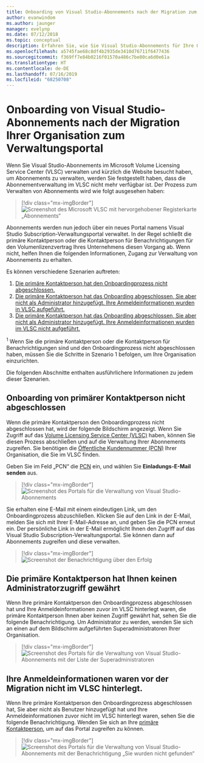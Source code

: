 ```yaml
---
title: Onboarding von Visual Studio-Abonnements nach der Migration zum Verwaltungsportal
author: evanwindom
ms.author: jaunger
manager: evelynp
ms.date: 07/12/2018
ms.topic: conceptual
description: Erfahren Sie, wie Sie Visual Studio-Abonnements für Ihre Organisation integrieren, nachdem die Migration zum Verwaltungsportal durchgeführt wurde.
ms.openlocfilehash: a5745fae68c8df4b2935de3410d76711f6477436
ms.sourcegitcommit: f369ff7e84b0216f01570a486c7be80ca6d0e61a
ms.translationtype: HT
ms.contentlocale: de-DE
ms.lasthandoff: 07/16/2019
ms.locfileid: "68250708"
---
```

# <a name="onboard-to-the-visual-studio-subscriptions-administration-portal-after-your-organization-is-migrated"></a>Onboarding von Visual Studio-Abonnements nach der Migration Ihrer Organisation zum Verwaltungsportal

Wenn Sie Visual Studio-Abonnements im Microsoft Volume Licensing Service Center (VLSC) verwalten und kürzlich die Website besucht haben, um Abonnements zu verwalten, werden Sie festgestellt haben, dass die Abonnementverwaltung im VLSC nicht mehr verfügbar ist. Der Prozess zum Verwalten von Abonnements wird wie folgt ausgesehen haben:
> [!div class="mx-imgBorder"]
> ![Screenshot des Microsoft VLSC mit hervorgehobener Registerkarte „Abonnements“](_img/post-migration-onboarding/vlsc-subscriptions.png)

Abonnements werden nun jedoch über ein neues Portal namens Visual Studio Subscription-Verwaltungsportal verwaltet. In der Regel schließt die primäre Kontaktperson oder die Kontaktperson für Benachrichtigungen für den Volumenlizenzvertrag Ihres Unternehmens diesen Vorgang ab. Wenn nicht, helfen Ihnen die folgenden Informationen, Zugang zur Verwaltung von Abonnements zu erhalten.

Es können verschiedene Szenarien auftreten:

1. [Die primäre Kontaktperson hat den Onboardingprozess nicht abgeschlossen.](#onboarding-not-completed-by-primary-contact)
2. [Die primäre Kontaktperson hat das Onboarding abgeschlossen, Sie aber nicht als Administrator hinzugefügt. Ihre Anmeldeinformationen wurden in VLSC aufgeführt.](#primary-contact-did-not-provide-you-administrator-access)
3. [Die primäre Kontaktperson hat das Onboarding abgeschlossen, Sie aber nicht als Administrator hinzugefügt. Ihre Anmeldeinformationen wurden im VLSC nicht aufgeführt.](#your-credentials-were-not-listed-in-vlsc-prior-to-migration)

<sup>1</sup> Wenn Sie die primäre Kontaktperson oder die Kontaktperson für Benachrichtigungen sind und den Onboardingprozess nicht abgeschlossen haben, müssen Sie die Schritte in Szenario 1 befolgen, um Ihre Organisation einzurichten.

Die folgenden Abschnitte enthalten ausführlichere Informationen zu jedem dieser Szenarien.

## <a name="onboarding-not-completed-by-primary-contact"></a>Onboarding von primärer Kontaktperson nicht abgeschlossen

Wenn die primäre Kontaktperson den Onboardingprozess nicht abgeschlossen hat, wird der folgende Bildschirm angezeigt. Wenn Sie Zugriff auf das [Volume Licensing Service Center (VLSC)](https://www.microsoft.com/Licensing/servicecenter/default.aspx) haben, können Sie diesen Prozess abschließen und auf die Verwaltung Ihrer Abonnements zugreifen. Sie benötigen die [Öffentliche Kundennummer (PCN)](find-pcn.md) Ihrer Organisation, die Sie im VLSC finden.

Geben Sie im Feld „PCN“ die [PCN](find-pcn.md) ein, und wählen Sie **Einladungs-E-Mail senden** aus.
> [!div class="mx-imgBorder"]
> ![Screenshot des Portals für die Verwaltung von Visual Studio-Abonnements](_img/post-migration-onboarding/send-invitation.png)

Sie erhalten eine E-Mail mit einem eindeutigen Link, um den Onboardingprozess abzuschließen. Klicken Sie auf den Link in der E-Mail, melden Sie sich mit Ihrer E-Mail-Adresse an, und geben Sie die PCN erneut ein. Der persönliche Link in der E-Mail ermöglicht Ihnen den Zugriff auf das Visual Studio Subscription-Verwaltungsportal. Sie können dann auf Abonnements zugreifen und diese verwalten.
> [!div class="mx-imgBorder"]
> ![Screenshot der Benachrichtigung über den Erfolg](_img/post-migration-onboarding/email-success.png)

## <a name="primary-contact-did-not-provide-you-administrator-access"></a>Die primäre Kontaktperson hat Ihnen keinen Administratorzugriff gewährt

Wenn Ihre primäre Kontaktperson den Onboardingprozess abgeschlossen hat und Ihre Anmeldeinformationen zuvor im VLSC hinterlegt waren, die primäre Kontaktperson Ihnen aber keinen Zugriff gewährt hat, sehen Sie die folgende Benachrichtigung. Um Administrator zu werden, wenden Sie sich an einen auf dem Bildschirm aufgeführten Superadministratoren Ihrer Organisation.
> [!div class="mx-imgBorder"]
> ![Screenshot des Portals für die Verwaltung von Visual Studio-Abonnements mit der Liste der Superadministratoren](_img/post-migration-onboarding/admin-list.png)

## <a name="your-credentials-were-not-listed-in-vlsc-prior-to-migration"></a>Ihre Anmeldeinformationen waren vor der Migration nicht im VLSC hinterlegt.

Wenn Ihre primäre Kontaktperson den Onboardingprozess abgeschlossen hat, Sie aber nicht als Benutzer hinzugefügt hat und Ihre Anmeldeinformationen zuvor nicht im VLSC hinterlegt waren, sehen Sie die folgende Benachrichtigung. Wenden Sie sich an Ihre [primäre Kontaktperson](find-primary-contact.md), um auf das Portal zugreifen zu können.
> [!div class="mx-imgBorder"]
> ![Screenshot des Portals für die Verwaltung von Visual Studio-Abonnements mit der Benachrichtigung „Sie wurden nicht gefunden“](_img/post-migration-onboarding/cant-find-you.png)

